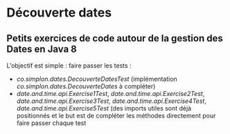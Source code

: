 # Découverte dates

## Petits exercices de code autour de la gestion des Dates en Java 8

L'objectif est simple : faire passer les tests :

- *co.simplon.dates.DecouverteDatesTest* (implémentation *co.simplon.dates.DecouverteDates* à compléter)
- *date.and.time.api.Exercise1Test*, *date.and.time.api.Exercise2Test*, *date.and.time.api.Exercise3Test*, *date.and.time.api.Exercise4Test*, *date.and.time.api.Exercise5Test* (des imports utiles sont déjà positionnés et le but est de compléter les méthodes directement pour faire passer chaque test
